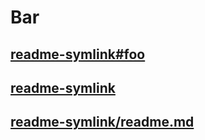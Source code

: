 # Bar

## [readme-symlink#foo](https://github.com/briancrink/readme-symlink#foo)

## [readme-symlink](https://github.com/briancrink/readme-symlink)

## [readme-symlink/readme.md](https://github.com/briancrink/readme-symlink/readme.md)
